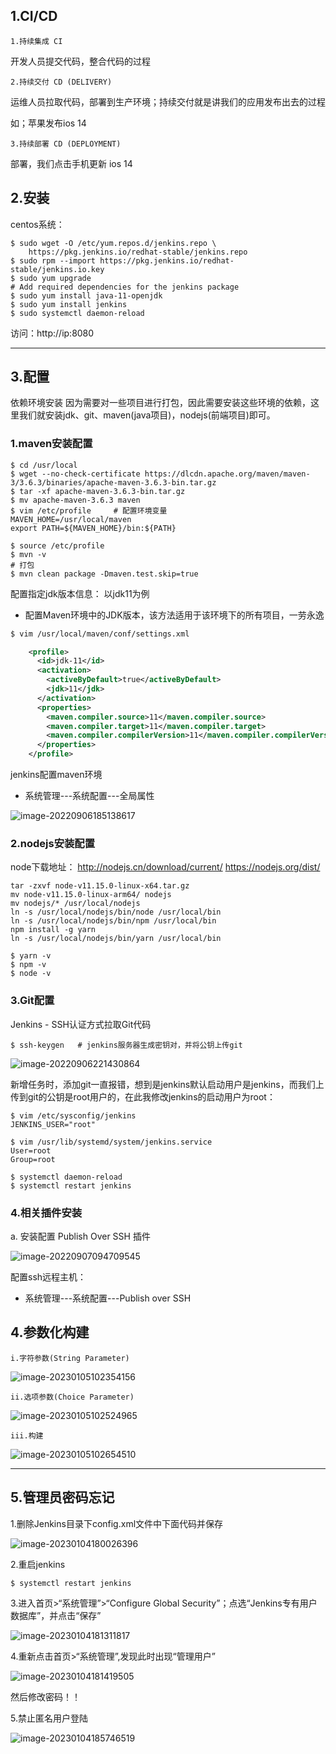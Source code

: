 ## 1.CI/CD

`1.持续集成 CI`

开发人员提交代码，整合代码的过程



`2.持续交付 CD (DELIVERY)`

运维人员拉取代码，部署到生产环境；持续交付就是讲我们的应用发布出去的过程

如；苹果发布ios 14



`3.持续部署 CD (DEPLOYMENT)`

部署，我们点击手机更新 ios 14

## 2.安装

centos系统：

```shell
$ sudo wget -O /etc/yum.repos.d/jenkins.repo \
    https://pkg.jenkins.io/redhat-stable/jenkins.repo
$ sudo rpm --import https://pkg.jenkins.io/redhat-stable/jenkins.io.key
$ sudo yum upgrade
# Add required dependencies for the jenkins package
$ sudo yum install java-11-openjdk
$ sudo yum install jenkins
$ sudo systemctl daemon-reload
```

访问：http://ip:8080

---



## 3.配置

依赖环境安装
因为需要对一些项目进行打包，因此需要安装这些环境的依赖，这里我们就安装jdk、git、maven(java项目)，nodejs(前端项目)即可。

### 1.maven安装配置

```shell
$ cd /usr/local
$ wget --no-check-certificate https://dlcdn.apache.org/maven/maven-3/3.6.3/binaries/apache-maven-3.6.3-bin.tar.gz
$ tar -xf apache-maven-3.6.3-bin.tar.gz
$ mv apache-maven-3.6.3 maven
$ vim /etc/profile     # 配置环境变量
MAVEN_HOME=/usr/local/maven
export PATH=${MAVEN_HOME}/bin:${PATH}

$ source /etc/profile
$ mvn -v
# 打包
$ mvn clean package -Dmaven.test.skip=true
```

配置指定jdk版本信息：  以jdk11为例

- 配置Maven环境中的JDK版本，该方法适用于该环境下的所有项目，一劳永逸

```xml
$ vim /usr/local/maven/conf/settings.xml

    <profile>
      <id>jdk-11</id>
      <activation>
        <activeByDefault>true</activeByDefault>
        <jdk>11</jdk>
      </activation>
      <properties>
        <maven.compiler.source>11</maven.compiler.source>
        <maven.compiler.target>11</maven.compiler.target>
        <maven.compiler.compilerVersion>11</maven.compiler.compilerVersion>
      </properties>
    </profile>
```

jenkins配置maven环境

- 系统管理---系统配置---全局属性

![image-20220906185138617](D:\Tech\linux\System\.assets\image-20220906185138617.png)

### 2.nodejs安装配置

node下载地址：
http://nodejs.cn/download/current/
https://nodejs.org/dist/

```
tar -zxvf node-v11.15.0-linux-x64.tar.gz
mv node-v11.15.0-linux-arm64/ nodejs
mv nodejs/* /usr/local/nodejs
ln -s /usr/local/nodejs/bin/node /usr/local/bin
ln -s /usr/local/nodejs/bin/npm /usr/local/bin
npm install -g yarn
ln -s /usr/local/nodejs/bin/yarn /usr/local/bin

$ yarn -v
$ npm -v
$ node -v

```

### 3.Git配置

Jenkins - SSH认证方式拉取Git代码

```shell
$ ssh-keygen   # jenkins服务器生成密钥对，并将公钥上传git
```

![image-20220906221430864](D:\Tech\linux\System\.assets\image-20220906221430864.png)

新增任务时，添加git一直报错，想到是jenkins默认启动用户是jenkins，而我们上传到git的公钥是root用户的，在此我修改jenkins的启动用户为root：

```shell
$ vim /etc/sysconfig/jenkins
JENKINS_USER="root"

$ vim /usr/lib/systemd/system/jenkins.service
User=root
Group=root

$ systemctl daemon-reload
$ systemctl restart jenkins
```

### 4.相关插件安装

a. 安装配置 Publish Over SSH 插件

![image-20220907094709545](D:\Tech\linux\System\.assets\image-20220907094709545.png)

配置ssh远程主机：

- 系统管理---系统配置---Publish over SSH

  

  

## 4.参数化构建

`i.字符参数(String Parameter)`

![image-20230105102354156](D:\Tech\linux\System\.assets\image-20230105102354156.png)

`ii.选项参数(Choice Parameter)`

![image-20230105102524965](D:\Tech\linux\System\.assets\image-20230105102524965.png)

`iii.构建`

![image-20230105102654510](D:\Tech\linux\System\.assets\image-20230105102654510.png)

---



## 5.管理员密码忘记

1.删除Jenkins目录下config.xml文件中下面代码并保存

![image-20230104180026396](D:\Tech\linux\System\.assets\image-20230104180026396.png)

2.重启jenkins

```shell
$ systemctl restart jenkins
```

3.进入首页>“系统管理”>“Configure Global Security”；点选“Jenkins专有用户数据库”，并点击“保存”

![image-20230104181311817](D:\Tech\linux\System\.assets\image-20230104181311817.png)

4.重新点击首页>“系统管理”,发现此时出现“管理用户”

![image-20230104181419505](D:\Tech\linux\System\.assets\image-20230104181419505.png)

然后修改密码！！

5.禁止匿名用户登陆

![image-20230104185746519](D:\Tech\linux\System\.assets\image-20230104185746519.png)

